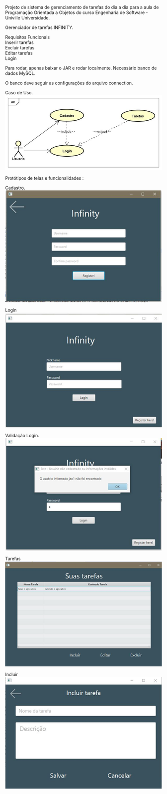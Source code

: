 Projeto de sistema de gerenciamento de tarefas do dia a dia para a aula de Programação Orientada a Objetos do curso Engenharia de Software - Univille Universidade.

Gerenciador de tarefas INFINITY.

Requisitos Funcionais   
Inserir tarefas  
Excluir tarefas  
Editar tarefas  
Login

Para rodar, apenas baixar o JAR e rodar localmente.
Necessário banco de dados MySQL.

O banco deve seguir as configurações do arquivo connection.


Caso de Uso. 
![](https://github.com/LeonardoCisz/Nonagon-Infinity/blob/master/images/caso%20de%20uso.jpg)  


Protótipos de telas e funcionalidades : 

Cadastro.  
![](https://github.com/LeonardoCisz/Nonagon-Infinity/blob/master/images/cadastro.JPG)    

Login    
![](https://github.com/LeonardoCisz/Nonagon-Infinity/blob/master/images/login.JPG)  

Validação Login.  
![](https://github.com/LeonardoCisz/Nonagon-Infinity/blob/master/images/validation1.JPG)    


Tarefas  
![](https://github.com/LeonardoCisz/Nonagon-Infinity/blob/master/images/lista.JPG)  

 Incluir  
![](https://github.com/LeonardoCisz/Nonagon-Infinity/blob/master/images/incluir.JPG)  







